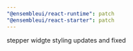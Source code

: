 ```yaml
---
"@ensembleui/react-runtime": patch
"@ensembleui/react-starter": patch
---
```


stepper widgte styling updates and fixed

